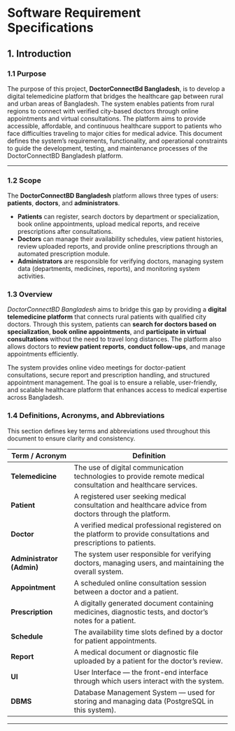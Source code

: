 # Software Requirement Specifications

## **1. Introduction**

### **1.1 Purpose**

The purpose of this project, **DoctorConnectBd Bangladesh**, is to develop a digital telemedicine platform that bridges the healthcare gap between rural and urban areas of Bangladesh. The system enables patients from rural regions to connect with verified city-based doctors through online appointments and virtual consultations. The platform aims to provide accessible, affordable, and continuous healthcare support to patients who face difficulties traveling to major cities for medical advice.
This document defines the system’s requirements, functionality, and operational constraints to guide the development, testing, and maintenance processes of the DoctorConnectBD Bangladesh platform.

---

### **1.2 Scope**

The **DoctorConnectBD Bangladesh** platform allows three types of users: **patients**, **doctors**, and **administrators**.

* **Patients** can register, search doctors by department or specialization, book online appointments, upload medical reports, and receive prescriptions after consultations.
* **Doctors** can manage their availability schedules, view patient histories, review uploaded reports, and provide online prescriptions through an automated prescription module.
* **Administrators** are responsible for verifying doctors, managing system data (departments, medicines, reports), and monitoring system activities.

### **1.3 Overview**
*DoctorConnectBD Bangladesh* aims to bridge this gap by providing a **digital telemedicine platform** that connects rural patients with qualified city doctors. Through this system, patients can **search for doctors based on specialization**, **book online appointments**, and **participate in virtual consultations** without the need to travel long distances. The platform also allows doctors to **review patient reports**, **conduct follow-ups**, and manage appointments efficiently.

The system provides online video meetings for doctor-patient consultations, secure report and prescription handling, and structured appointment management. The goal is to ensure a reliable, user-friendly, and scalable healthcare platform that enhances access to medical expertise across Bangladesh.

### **1.4 Definitions, Acronyms, and Abbreviations**

This section defines key terms and abbreviations used throughout this document to ensure clarity and consistency.

| **Term / Acronym**        | **Definition**                                                                                                     |
| ------------------------- | ------------------------------------------------------------------------------------------------------------------ |
| **Telemedicine**          | The use of digital communication technologies to provide remote medical consultation and healthcare services.      |
| **Patient**               | A registered user seeking medical consultation and healthcare advice from doctors through the platform.            |
| **Doctor**                | A verified medical professional registered on the platform to provide consultations and prescriptions to patients. |
| **Administrator (Admin)** | The system user responsible for verifying doctors, managing users, and maintaining the overall system.             |
| **Appointment**           | A scheduled online consultation session between a doctor and a patient.                                            |
| **Prescription**          | A digitally generated document containing medicines, diagnostic tests, and doctor’s notes for a patient.           |
| **Schedule**              | The availability time slots defined by a doctor for patient appointments.                                          |
| **Report**                | A medical document or diagnostic file uploaded by a patient for the doctor’s review.                               |
| **UI**                    | User Interface — the front-end interface through which users interact with the system.                             |
| **DBMS**                  | Database Management System — used for storing and managing data (PostgreSQL in this system).                       |

---

